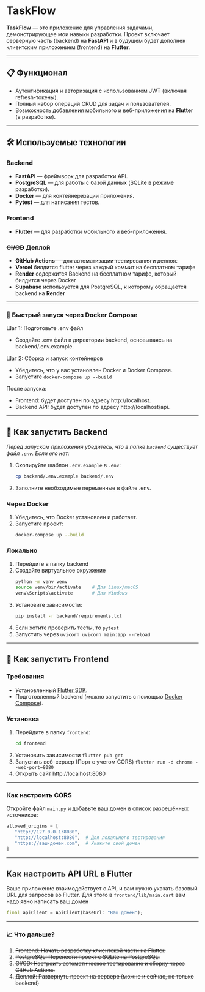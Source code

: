 # TaskFlow

**TaskFlow** — это приложение для управления задачами, демонстрирующее мои навыки разработки. Проект включает серверную часть (backend) на **FastAPI** и в будущем будет дополнен клиентским приложением (frontend) на **Flutter**.

---

## 📋 Функционал

- Аутентификация и авторизация с использованием JWT (включая refresh-токены).
- Полный набор операций CRUD для задач и пользователей.
- Возможность добавления мобильного и веб-приложения на **Flutter** (в разработке).

---

## 🛠 Используемые технологии

### Backend
- **FastAPI** — фреймворк для разработки API.
- **PostgreSQL** — для работы с базой данных (SQLite в режиме разработки).
- **Docker** — для контейнеризации приложения.
- **Pytest** — для написания тестов.

### Frontend
- **Flutter** — для разработки мобильного и веб-приложения.

### ~~CI/CD~~ Деплой
- ~~**GitHub Actions** — для автоматизации тестирования и деплоя.~~
- **Vercel** билдится flutter через каждый коммит на бесплатном тарифе
- **Render** содержится Backend на бесплатном тарифе, который билдится через Docker
- **Supabase** используется для PostgreSQL, к которому обращается backend на **Render**

---

### 🚀 Быстрый запуск через Docker Compose
Шаг 1: Подготовьте .env файл
- Создайте .env файл в директории backend, основываясь на backend/.env.example.
  
Шаг 2: Сборка и запуск контейнеров
- Убедитесь, что у вас установлен Docker и Docker Compose.
- Запустите `docker-compose up --build`
  
После запуска:
- Frontend: будет доступен по адресу http://localhost.
- Backend API: будет доступен по адресу http://localhost/api.
  
---

## 🚀 Как запустить Backend

*Перед запуском приложения убедитесь, что в папке `backend` существует файл `.env`. Если его нет:*
1. Скопируйте шаблон `.env.example` в `.env`:
   ```bash
   cp backend/.env.example backend/.env
2. Заполните необходимые переменные в файле .env.
   
### Через Docker
1. Убедитесь, что Docker установлен и работает.
2. Запустите проект:
   ```bash
   docker-compose up --build

### Локально
1. Перейдите в папку backend
2. Создайте виртуальное окружение
   ```bash
   python -m venv venv
   source venv/bin/activate    # Для Linux/macOS
   venv\Scripts\activate       # Для Windows
4. Установите зависимости:
   ```bash
   pip install -r backend/requirements.txt
5. Если хотите проверить тесты, то ```pytest```
6. Запустить через ```uvicorn uvicorn main:app --reload```

---

## 🚀 Как запустить Frontend
### Требования
- Установленный [Flutter SDK](https://flutter.dev/docs/get-started/install).
- Подготовленный backend (можно запустить с помощью [Docker Compose](../backend/README.md)).
### Установка
1. Перейдите в папку `frontend`:
   ```bash
   cd frontend
2. Установить зависимости ```flutter pub get```
3. Запустить веб-сервер (Порт с учетом CORS) ```flutter run -d chrome --web-port=8080```
4. Открыть сайт http://localhost:8080

---

### Как настроить CORS

Откройте файл `main.py` и добавьте ваш домен в список разрешённых источников:

```python
allowed_origins = [
   "http://127.0.0.1:8080",
   "http://localhost:8080",  # Для локального тестирования
   "https://ваш-домен.com",  # Укажите свой домен
]
```

---

## Как настроить API URL в Flutter

Ваше приложение взаимодействует с API, и вам нужно указать базовый URL для запросов во Flutter.
Для этого в `frontend/lib/main.dart` вам надо явно написать ваш домен
```dart
final apiClient = ApiClient(baseUrl: "Ваш домен");
```

---

### **📈 Что дальше?**

1. ~~Frontend: Начать разработку клиентской части на Flutter.~~
2. ~~PostgreSQL: Перенести проект с SQLite на PostgreSQL.~~
3. ~~CI/CD: Настроить автоматическое тестирование и сборку через GitHub Actions.~~
4. ~~Деплой: Развернуть проект на сервере (можно и сейчас, но только backend)~~

